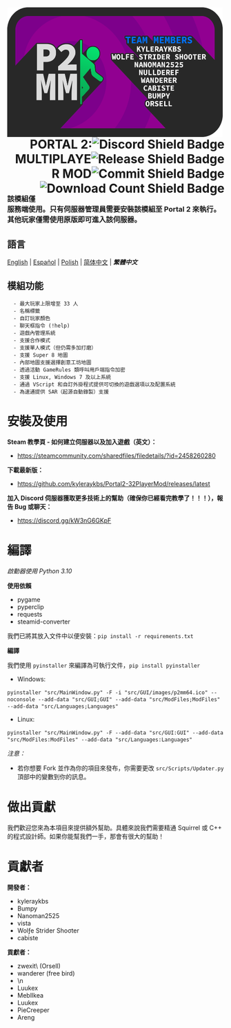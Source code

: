 <h1>
  <img src="https://github.com/Portal-2-Multiplayer-Mod/P2MM-ART/blob/e56d8c209eb3f143bb0607dc1e59730e517ecca6/Banners/P2MMBannerREADME.png" alt="P2MMBannerREADME" width="500" height="300" align="left">
  <a href="https://discord.gg/nXRygGNxyK">
    <img src="https://img.shields.io/discord/839651379034193920?color=blue&label=Discord%20Users&style=for-the-badge&logo=discord&logoWidth=20" alt="Discord Shield Badge" align="right">
  </a>
  <br>
  <a href="https://github.com/Portal-2-Multiplayer-Mod/Portal-2-Multiplayer-Mod/releases/latest">
    <img src="https://img.shields.io/github/release-date/Portal-2-Multiplayer-Mod/Portal-2-Multiplayer-Mod?color=red&label=Latest%20Release&style=for-the-badge" alt="Release Shield Badge" align="right">
  </a>
  <br>
  <a href="https://github.com/Portal-2-Multiplayer-Mod/Portal-2-Multiplayer-Mod/commits/main">
    <img src="https://img.shields.io/github/last-commit/Portal-2-Multiplayer-Mod/Portal-2-Multiplayer-Mod?label=Last%20Commit&style=for-the-badge" alt="Commit Shield Badge" align="right">
  </a>
  <br>
    <a href="https://github.com/Portal-2-Multiplayer-Mod/Portal-2-Multiplayer-Mod/releases/latest"><img src="https://img.shields.io/github/downloads/Portal-2-Multiplayer-Mod/Portal-2-Multiplayer-Mod/total?style=for-the-badge" alt="Download Count Shield Badge" align="right">
  </a>
  <br>
  <br>
  <br>
  <p align="right">PORTAL 2: MULTIPLAYER MOD</p>
</h1>

### 該模組僅服務端使用。只有伺服器管理員需要安裝該模組至 Portal 2 來執行。其他玩家僅需使用原版即可進入該伺服器。

## 語言
[English](README.md) | [Español](README.es.md) | [Polish](README.pl.md) | [简体中文](README.zh-CN.md) | ***繁體中文***

## 模組功能
```
  - 最大玩家上限增至 33 人
  - 名稱標籤
  - 自訂玩家顏色
  - 聊天框指令 (!help)
  - 遊戲內管理系統
  - 支援合作模式
  - 支援單人模式（但仍需多加打磨） 
  - 支援 Super 8 地圖
  - 內部地圖支援選擇創意工坊地圖
  - 透過活動 GameRules 類呼叫用戶端指令加密
  - 支援 Linux, Windows 7 及以上系統
  - 通過 VScript 和自訂外掛程式提供可切換的遊戲選項以及配置系統
  - 為速通提供 SAR（起源自動錄製）支援
```

# 安裝及使用

**Steam 教學頁 - 如何建立伺服器以及加入遊戲（英文）：**
- https://steamcommunity.com/sharedfiles/filedetails/?id=2458260280

**下載最新版：**
- https://github.com/kyleraykbs/Portal2-32PlayerMod/releases/latest

**加入 Discord 伺服器獲取更多技術上的幫助（確保你已經看完教學了！！！），報告 Bug 或聊天：**
- https://discord.gg/kW3nG6GKpF


# 編譯

*啟動器使用 Python 3.10*

**使用依賴**
- pygame
- pyperclip
- requests
- steamid-converter

我們已將其放入文件中以便安裝：`pip install -r requirements.txt`

**編譯**

我們使用 `pyinstaller` 來編譯為可執行文件，`pip install pyinstaller`
- Windows:

```
pyinstaller "src/MainWindow.py" -F -i "src/GUI/images/p2mm64.ico" --noconsole --add-data "src/GUI;GUI" --add-data "src/ModFiles;ModFiles" --add-data "src/Languages;Languages"
```

- Linux:

```
pyinstaller "src/MainWindow.py" -F --add-data "src/GUI:GUI" --add-data "src/ModFiles:ModFiles" --add-data "src/Languages:Languages"
```

*注意：*  
- 若你想要 Fork 並作為你的項目來發布，你需要更改 `src/Scripts/Updater.py` 頂部中的變數到你的訊息。


# 做出貢獻

我們歡迎您來為本項目來提供額外幫助。具體來說我們需要精通 Squirrel 或 C++ 的程式設計師。如果你能幫我們一手，那會有很大的幫助！

# 貢獻者

**開發者：**
- kyleraykbs
- Bumpy
- Nanoman2525
- vista
- Wolƒe Strider Shoσter
- cabiste

**貢獻者：**
- zwexit\ (Orsell) 
- wanderer (free bird)
- \n
- Luukex
- MeblIkea
- Luukex
- PieCreeper
- Areng